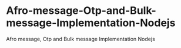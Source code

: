 # Afro-message-Otp-and-Bulk-message-Implementation-Nodejs
Afro message, Otp and Bulk message Implementation Nodejs
